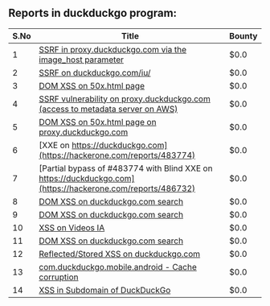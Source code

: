 ## Reports in duckduckgo program:
| S.No | Title | Bounty |
| ---- | ----- | ------ |
| 1 | [SSRF in proxy.duckduckgo.com via the image_host parameter](https://hackerone.com/reports/358119) | $0.0 |
| 2 | [SSRF on duckduckgo.com/iu/](https://hackerone.com/reports/398641) | $0.0 |
| 3 | [DOM XSS on 50x.html page](https://hackerone.com/reports/405191) | $0.0 |
| 4 | [SSRF vulnerability on proxy.duckduckgo.com (access to metadata server on AWS)](https://hackerone.com/reports/395521) | $0.0 |
| 5 | [DOM XSS on 50x.html page on proxy.duckduckgo.com](https://hackerone.com/reports/426275) | $0.0 |
| 6 | [XXE on https://duckduckgo.com](https://hackerone.com/reports/483774) | $0.0 |
| 7 | [Partial bypass of #483774 with Blind XXE on https://duckduckgo.com](https://hackerone.com/reports/486732) | $0.0 |
| 8 | [DOM XSS on duckduckgo.com search](https://hackerone.com/reports/868934) | $0.0 |
| 9 | [DOM XSS on duckduckgo.com search](https://hackerone.com/reports/876148) | $0.0 |
| 10 | [XSS on Videos IA](https://hackerone.com/reports/910427) | $0.0 |
| 11 | [DOM XSS on duckduckgo.com search](https://hackerone.com/reports/921635) | $0.0 |
| 12 | [Reflected/Stored XSS on duckduckgo.com](https://hackerone.com/reports/1110229) | $0.0 |
| 13 | [com.duckduckgo.mobile.android - Cache corruption](https://hackerone.com/reports/1074613) | $0.0 |
| 14 | [XSS in Subdomain of DuckDuckGo](https://hackerone.com/reports/395734) | $0.0 |